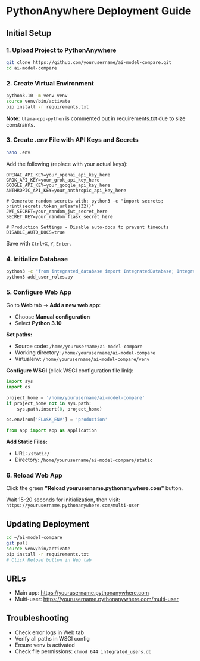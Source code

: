 # PythonAnywhere Deployment Guide

## Initial Setup

### 1. Upload Project to PythonAnywhere

```bash
git clone https://github.com/yourusername/ai-model-compare.git
cd ai-model-compare
```

### 2. Create Virtual Environment

```bash
python3.10 -m venv venv
source venv/bin/activate
pip install -r requirements.txt
```

**Note**: `llama-cpp-python` is commented out in requirements.txt due to size constraints.

### 3. Create .env File with API Keys and Secrets

```bash
nano .env
```

Add the following (replace with your actual keys):
```
OPENAI_API_KEY=your_openai_api_key_here
GROK_API_KEY=your_grok_api_key_here
GOOGLE_API_KEY=your_google_api_key_here
ANTHROPIC_API_KEY=your_anthropic_api_key_here

# Generate random secrets with: python3 -c "import secrets; print(secrets.token_urlsafe(32))"
JWT_SECRET=your_random_jwt_secret_here
SECRET_KEY=your_random_flask_secret_here

# Production Settings - Disable auto-docs to prevent timeouts
DISABLE_AUTO_DOCS=true
```

Save with `Ctrl+X`, `Y`, `Enter`.

### 4. Initialize Database

```bash
python3 -c "from integrated_database import IntegratedDatabase; IntegratedDatabase()"
python3 add_user_roles.py
```

### 5. Configure Web App

Go to **Web** tab → **Add a new web app**:
- Choose **Manual configuration**
- Select **Python 3.10**

**Set paths:**
- Source code: `/home/yourusername/ai-model-compare`
- Working directory: `/home/yourusername/ai-model-compare`
- Virtualenv: `/home/yourusername/ai-model-compare/venv`

**Configure WSGI** (click WSGI configuration file link):
```python
import sys
import os

project_home = '/home/yourusername/ai-model-compare'
if project_home not in sys.path:
    sys.path.insert(0, project_home)

os.environ['FLASK_ENV'] = 'production'

from app import app as application
```

**Add Static Files:**
- URL: `/static/`
- Directory: `/home/yourusername/ai-model-compare/static`

### 6. Reload Web App

Click the green **"Reload yourusername.pythonanywhere.com"** button.

Wait 15-20 seconds for initialization, then visit:
`https://yourusername.pythonanywhere.com/multi-user`

## Updating Deployment

```bash
cd ~/ai-model-compare
git pull
source venv/bin/activate
pip install -r requirements.txt
# Click Reload button in Web tab
```

## URLs

- Main app: https://yourusername.pythonanywhere.com
- Multi-user: https://yourusername.pythonanywhere.com/multi-user

## Troubleshooting

- Check error logs in Web tab
- Verify all paths in WSGI config
- Ensure venv is activated
- Check file permissions: `chmod 644 integrated_users.db`
